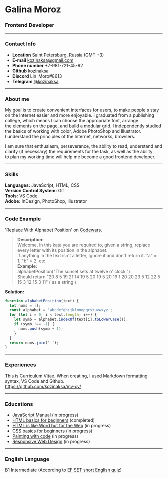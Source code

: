 # Galina Moroz #
### Frontend Developer ###

---

### Contact Info ###
* __Location__ Saint Petersburg, Russia (GMT +3)
* __E-mail__ <kozinaksa@gmail.com>
* __Phone number__ +7-981-721-45-92 
* __Github__ [kozinaksa](https://github.com/kozinaksa)
* __Discord__ Lin_Moro#8613
* __Telegram__ [@kozinaksa](https://t.me/kozinaksa)

---
### About me ###
My goal is to&nbsp;create convenient interfaces for&nbsp;users, to&nbsp;make people's stay on&nbsp;the&nbsp;Internet easier and&nbsp;more enjoyable. I&nbsp;graduated from&nbsp;a&nbsp;publishing college, which means I&nbsp;can&nbsp;choose the&nbsp;appropriate font, arrange the&nbsp;elements on&nbsp;the&nbsp;page, and build a&nbsp;modular grid. I&nbsp;independently studied the&nbsp;basics of&nbsp;working with color, Adobe PhotoShop and Illustrator. I&nbsp;understand the&nbsp;principles of&nbsp;the&nbsp;Internet, networks, browsers. 

I&nbsp;am&nbsp;sure that enthusiasm, perseverance, the&nbsp;ability to&nbsp;read, understand and clarify (if&nbsp;necessary) the&nbsp;requirements for&nbsp;the&nbsp;task, as&nbsp;well as&nbsp;the&nbsp;ability to&nbsp;plan my working time will help me become a&nbsp;good frontend developer.


---

### Skills ###
__Languages:__ JavaScript, HTML, CSS \
__Version Control System:__ Git \
__Tools:__ VS Code \
__Adobe:__ InDesign, PhotoShop, Illustrator

---

### Code Example ###
'Replace With Alphabet Position' on [Codewars](https://www.codewars.com/kata/546f922b54af40e1e90001da/javascript).

> __Description:__ \
Welcome. In this kata you are required to, given a string, replace every letter with its position in the alphabet. \
If anything in the text isn't a letter, ignore it and don't return it. "a" = 1, "b" = 2, etc. \
__Example:__ \
alphabetPosition("The sunset sets at twelve o' clock.") \
Should return "20 8 5 19 21 14 19 5 20 19 5 20 19 1 20 20 23 5 12 22 5 15 3 12 15 3 11" ( as a string ) 

__Solution:__

```javascript
function alphabetPosition(text) { 
  let nums = []; 
  const alphabet = 'abcdefghijklmnopqrstuvwxyz'; 
  for (let i = 0; i < text.length; i++) { 
    let symb = alphabet.indexOf(text[i].toLowerCase()); 
    if (symb !== -1) { 
      nums.push(symb + 1); 
    } 
  } 
  return nums.join(' '); 
}
```

---

### Experiences ###
This is Curriculum Vitae. When creating, I used Markdown formatting syntax, VS Code and Github. \
<https://github.com/kozinaksa/my-cv/>

---

### Educations ###
* [JavaScript Manual](https://learn.javascript.ru/) (in progress)
* [HTML basics for beginners](https://code-basics.com/languages/html) (completed)
* [HTML is like Word but for the Web](https://marksheet.io/html-basics.html) (in progress)
* [CSS basics for beginners](https://code-basics.com/languages/css) (in progress)
* [Painting with code](https://marksheet.io/css-basics.html) (in progress)
* [Responsive Web Design](https://www.freecodecamp.org/learn/2022/responsive-web-design/) (in progress)

---

### English Language ###
B1 Intermediate (According to [EF SET short English quiz](https://www.efset.org/quick-check/))